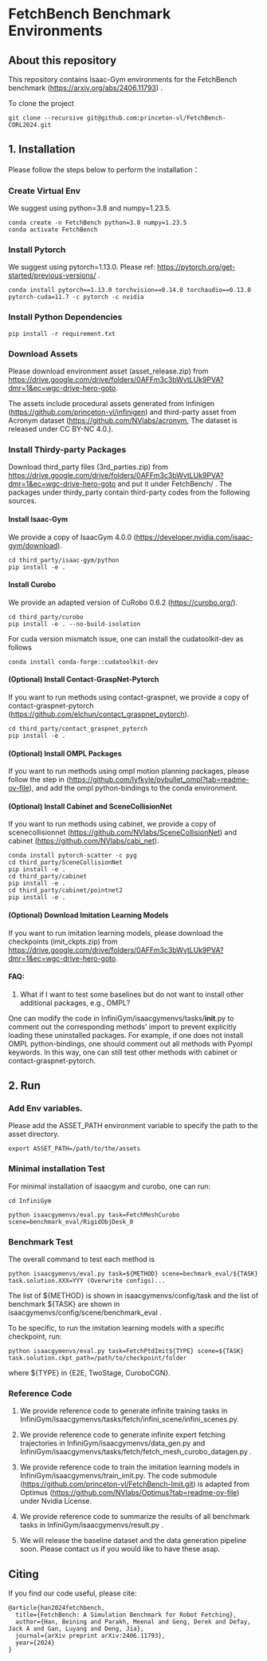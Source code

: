 # FetchBench Benchmark Environments


## About this repository

This repository contains Isaac-Gym environments for the FetchBench benchmark (https://arxiv.org/abs/2406.11793) .

To clone the project

```
git clone --recursive git@github.com:princeton-vl/FetchBench-CORL2024.git
```


## 1. Installation

Please follow the steps below to perform the installation：

### Create Virtual Env

We suggest using python=3.8 and numpy=1.23.5.

```
conda create -n FetchBench python=3.8 numpy=1.23.5
conda activate FetchBench
```

### Install Pytorch

We suggest using pytorch=1.13.0. Please ref: https://pytorch.org/get-started/previous-versions/ .

```
conda install pytorch==1.13.0 torchvision==0.14.0 torchaudio==0.13.0 pytorch-cuda=11.7 -c pytorch -c nvidia
```

### Install Python Dependencies

```
pip install -r requirement.txt
```

### Download Assets

Please download environment asset (asset_release.zip) from https://drive.google.com/drive/folders/0AFFm3c3bWvtLUk9PVA?dmr=1&ec=wgc-drive-hero-goto.

The assets include procedural assets generated from Infinigen (https://github.com/princeton-vl/infinigen) and third-party asset from Acronym dataset (https://github.com/NVlabs/acronym, The dataset is released under CC BY-NC 4.0.).

### Install Thirdy-party Packages

Download third_party files (3rd_parties.zip) from https://drive.google.com/drive/folders/0AFFm3c3bWvtLUk9PVA?dmr=1&ec=wgc-drive-hero-goto and put it under FetchBench/ . The packages under thirdy_party contain third-party codes from the following sources.

#### Install Isaac-Gym

We provide a copy of IsaacGym 4.0.0 (https://developer.nvidia.com/isaac-gym/download).

```
cd third_party/isaac-gym/python
pip install -e .
```

#### Install Curobo

We provide an adapted version of CuRobo 0.6.2 (https://curobo.org/).

```
cd third_party/curobo
pip install -e . --no-build-isolation
```

For cuda version mismatch issue, one can install the cudatoolkit-dev as follows

```
conda install conda-forge::cudatoolkit-dev
```

#### (Optional) Install Contact-GraspNet-Pytorch

If you want to run methods using contact-graspnet, we provide a copy of contact-graspnet-pytorch (https://github.com/elchun/contact_graspnet_pytorch).

```
cd third_party/contact_graspnet_pytorch
pip install -e .
```

#### (Optional) Install OMPL Packages

If you want to run methods using ompl motion planning packages, please follow the step in (https://github.com/lyfkyle/pybullet_ompl?tab=readme-ov-file), and add the ompl python-bindings to the conda environment.

#### (Optional) Install Cabinet and SceneCollisionNet

If you want to run methods using cabinet, we provide a copy of scenecollisionnet (https://github.com/NVlabs/SceneCollisionNet) and cabinet (https://github.com/NVlabs/cabi_net).

```
conda install pytorch-scatter -c pyg
cd third_party/SceneCollisionNet
pip install -e .
cd third_party/cabinet
pip install -e .
cd third_party/cabinet/pointnet2
pip install -e .
```

#### (Optional) Download Imitation Learning Models

If you want to run imitation learning models, please download the checkpoints (imit_ckpts.zip) from https://drive.google.com/drive/folders/0AFFm3c3bWvtLUk9PVA?dmr=1&ec=wgc-drive-hero-goto.

#### FAQ:

1. What if I want to test some baselines but do not want to install other additional packages, e.g., OMPL?

One can modify the code in InfiniGym/isaacgymenvs/tasks/__init__.py to comment out the corresponding methods' import to prevent explicitly loading these uninstalled packages. For example, if one does not install OMPL python-bindings, one should comment out all methods with Pyompl keywords. In this way, one can still test other methods with cabinet or contact-graspnet-pytorch.

## 2. Run


### Add Env variables.

Please add the ASSET_PATH environment variable to specify the path to the asset directory.

```
export ASSET_PATH=/path/to/the/assets
```

### Minimal installation Test

For minimal installation of isaacgym and curobo, one can run:

```
cd InfiniGym

python isaacgymenvs/eval.py task=FetchMeshCurobo scene=benchmark_eval/RigidObjDesk_0
```
### Benchmark Test

The overall command to test each method is

``` 
python isaacgymenvs/eval.py task=${METHOD} scene=bechmark_eval/${TASK} task.solution.XXX=YYY (Overwrite configs)...
```

The list of \${METHOD} is shown in isaacgymenvs/config/task and the list of benchmark \${TASK} are shown in isaacgymenvs/config/scene/benchmark_eval .

To be specific, to run the imitation learning models with a specific checkpoint, run:

```
python isaacgymenvs/eval.py task=FetchPtdImit${TYPE} scene=${TASK} task.solution.ckpt_path=/path/to/checkpoint/folder
```
where ${TYPE} in \{E2E, TwoStage, CuroboCGN\}.

### Reference Code

1. We provide reference code to generate infinite training tasks in InfiniGym/isaacgymenvs/tasks/fetch/infini_scene/infini_scenes.py.

2. We provide reference code to generate infinite expert fetching trajectories in InfiniGym/isaacgymenvs/data_gen.py and InfiniGym/isaacgymenvs/tasks/fetch/fetch_mesh_curobo_datagen.py .

3. We provide reference code to train the imitation learning models in InfiniGym/isaacgymenvs/train_imit.py. The code submodule (https://github.com/princeton-vl/FetchBench-Imit.git) is adapted from Optimus (https://github.com/NVlabs/Optimus?tab=readme-ov-file) under Nvidia License.

4. We provide reference code to summarize the results of all benchmark tasks in InfiniGym/isaacgymenvs/result.py .

5. We will release the baseline dataset and the data generation pipeline soon. Please contact us if you would like to have these asap.

## Citing

If you find our code useful, please cite:

```
@article{han2024fetchbench,
  title={FetchBench: A Simulation Benchmark for Robot Fetching},
  author={Han, Beining and Parakh, Meenal and Geng, Derek and Defay, Jack A and Gan, Luyang and Deng, Jia},
  journal={arXiv preprint arXiv:2406.11793},
  year={2024}
}
```

